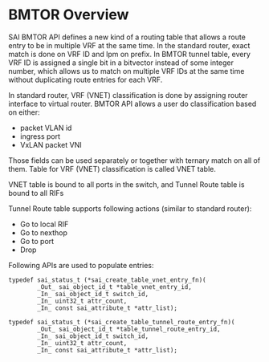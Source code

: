 # BMTOR Overview

SAI BMTOR API defines a new kind of a routing table that allows a route entry to be in multiple VRF at the same time. In the standard router, exact match is done on VRF ID and lpm on prefix. In BMTOR tunnel table, every VRF ID is assigned a single bit in a bitvector instead of some integer number, which allows us to match on multiple VRF IDs at the same time without duplicating route entries for each VRF.

In standard router, VRF (VNET) classification is done by assigning router interface to virtual router. BMTOR API allows a user do classification based on either:
* packet VLAN id
* ingress port
* VxLAN packet VNI

Those fields can be used separately or together with ternary match on all of them. Table for VRF (VNET) classification is called VNET table.

VNET table is bound to all ports in the switch, and Tunnel Route table is bound to all RIFs

Tunnel Route table supports following actions (similar to standard router):
* Go to local RIF
* Go to nexthop
* Go to port
* Drop

Following APIs are used to populate entries:

```
typedef sai_status_t (*sai_create_table_vnet_entry_fn)(
        _Out_ sai_object_id_t *table_vnet_entry_id,
        _In_ sai_object_id_t switch_id,
        _In_ uint32_t attr_count,
        _In_ const sai_attribute_t *attr_list);

typedef sai_status_t (*sai_create_table_tunnel_route_entry_fn)(
        _Out_ sai_object_id_t *table_tunnel_route_entry_id,
        _In_ sai_object_id_t switch_id,
        _In_ uint32_t attr_count,
        _In_ const sai_attribute_t *attr_list);
```
